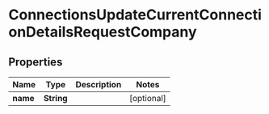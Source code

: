 

# ConnectionsUpdateCurrentConnectionDetailsRequestCompany


## Properties

| Name | Type | Description | Notes |
|------------ | ------------- | ------------- | -------------|
|**name** | **String** |  |  [optional] |



